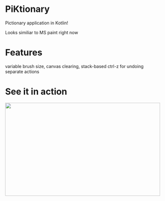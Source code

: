 # PiKtionary
Pictionary application in Kotlin!

Looks similiar to MS paint right now

# Features
variable brush size, canvas clearing, stack-based ctrl-z for undoing separate actions	

# See it in action
<img src="https://gyazo.com/fd370e340d02fa0c7605daed1ce0382c.gif" width="500" height="300" />
